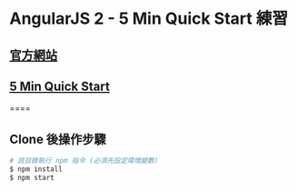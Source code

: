 # AngularJS 2 - 5 Min Quick Start 練習


## [官方網站](https://angular.io/)

## [5 Min Quick Start](https://angular.io/docs/ts/latest/quickstart.html)


====
## Clone 後操作步驟
```bash
# 該目錄執行 npm 指令 (必須先設定環境變數)
$ npm install
$ npm start
```